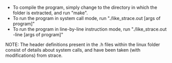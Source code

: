 * To compile the program, simply change to the directory in which the folder is extracted, and run "make".
* To run the program in system call mode, run "./like_strace.out <program> [args of program]"
* To run the program in line-by-line instruction mode, run "./like_strace.out -line <program> [args of program]"

NOTE: The header definitions present in the .h files within the linux folder consist of details about system calls, and have been taken (with modifications) from strace.

